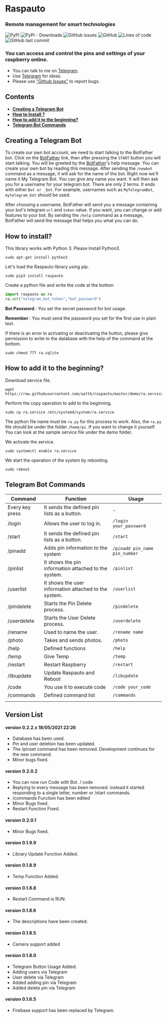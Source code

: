 # Raspauto
### Remote management for smart technologies

![PyPI](https://img.shields.io/pypi/v/raspauto) ![PyPI - Downloads](https://img.shields.io/pypi/dm/raspauto) ![GitHub issues](https://img.shields.io/github/issues-raw/aattk/raspauto) ![GitHub](https://img.shields.io/github/license/aattk/raspauto) ![Lines of code](https://img.shields.io/tokei/lines/github/aattk/raspauto) ![GitHub last commit](https://img.shields.io/github/last-commit/aattk/raspauto) 

### You can access and control the pins and settings of your raspberry online.
- You can talk to me on [Telegram](https://t.me/raspauto). 
- Use [Telegram](https://t.me/raspauto) for ideas.
- Please use ["Github Issues"](https://github.com/aattk/raspauto/issues) to report bugs.


## Contents
- [**Creating a Telegram Bot**](#creating-a-telegram-bot)
- [**How to Install ?**](#how-to-install)
- [**How to add it to the beginning?**](#startup)
- [**Telegram Bot Commands**](#Telegram-Bot-Commands)


## Creating a Telegram Bot

To create our own bot account, we need to start talking to the BotFather bot. Click on the [BotFather](https://telegram.me/botfather) link, then after pressing the ``START`` button you will start talking. You will be greeted by the [BotFather](https://telegram.me/botfather)'s help message. You can create your own bot by reading this message.
After sending the ``/newbot`` command as a message, it will ask for the name of the bot. Right now we'll name it My Telegram Bot. You can give any name you want. It will then ask you for a username for your telegram bot. There are only 2 terms. It ends with either ``Bot or _bot``. For example, usernames such as ``MyTelegramBot``, ``mytelegram_bot`` should be used.

After choosing a username, BotFather will send you a message containing your bot's telegram ``url`` and ``token`` value. If you want, you can change or add features to your bot. By sending the ``/help`` command as a message, BotFather will send the message that helps you what you can do.


## How to install?
This library works with Python 3. Please Install Python3.

``` 
sudo apt-get install python3 
```

Let's load the Raspauto library using pip.

```
sudo pip3 install raspauto
```

Create a python file and write the code at the bottom

``` python
import raspauto as ra
ra.set("telegram_bot_token","bot_password")
```
**Bot Password** : You set the secret password for bot usage.

**Remember**     : You must send the password you set for the first use in plain text.

If there is an error in activating or deactivating the button, please give permission to write to the database with the help of the command at the bottom.

```
sudo chmod 777 ra.sqlite
```

## How to add it to the beginning?
Download service file.

```
wget https://raw.githubusercontent.com/aattk/raspauto/master/demo/ra.service
```

Perform the copy operation to add to the beginning.

```
sudo cp ra.service /etc/systemd/system/ra.service
```

The python file name must be ``ra.py`` for this process to work. Also, the ``ra.py`` file should be under the folder ``/home/pi``. If you want to change it yourself. You can look at the sample service file under the demo folder.

We activate the service.

```
sudo systemctl enable ra.service
```

We start the operation of the system by rebooting.

```
sudo reboot
```

## Telegram Bot Commands
|Command|Function|Usage|
|-|-|-|
|Every key press|It sends the defined pin lists as a button.|-|
|/login|Allows the user to log in.|``/login your_password``|
|/start|It sends the defined pin lists as a button.|``/start``|
|/pinadd|Adds pin information to the system|``/pinadd pin_name pin_number``|
|/pinlist|It shows the pin information attached to the system.|``/pinlist``|
|/userlist|It shows the user information attached to the system.|``/userlist``|
|/pindelete|Starts the Pin Delete process.|``/pindelete``|
|/userdelete|Starts the User Delete process.|``/userdelete``|
|/rename|Used to name the user.|``/rename name``|
|/photo|Takes and sends photos.|``/photo``|
|/help|Defined functions|``/help``|
|/temp|Give Temp|``/temp``|
|/restart|Restart Raspberry|``/restart``|
|/libupdate|Update Raspauto and Reboot|``/libupdate``|
|/code|You use it to execute code|``/code your_code``|
|/commands|Defined command list|``/commands``|
||||

## Version List
#### version 0.2.2.x 18/05/2021 22:26
- Database has been used.
- Pin and user deletion has been updated.
- The /pinset command has been removed. Development continues for the new command.
- Minor bugs fixed.

#### version 0.2.0.2
- You can now run Code with Bot. / code
- Replying to every message has been removed. instead it started responding to a single letter, number or /start commands. 
- /commands Function has been edited
- Minor Bugs fixed.
- Restart Function Fixed.
#### version 0.2.0.1
- Minor Bugs fixed.
#### version 0.1.9.9
- Library Update Function Added.
#### version 0.1.8.9
- Temp Function Added.
#### version 0.1.8.8
- Restart Command is RUN.
#### version 0.1.8.6
- The descriptions have been created.
#### version 0.1.8.5
- Camera support added 
#### version 0.1.8.0
- Telegram Button Usage Added.
- Adding users via Telegram 
- User delete via Telegram 
- Added adding pin via Telegram
- Added delete pin via Telegram
#### version 0.1.6.5
- Firebase support has been replaced by Telegram.
